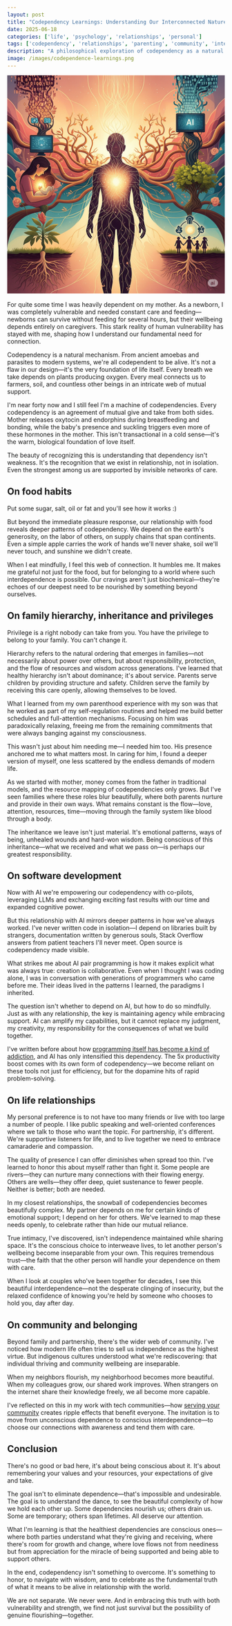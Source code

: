 ```yaml
---
layout: post
title: "Codependency Learnings: Understanding Our Interconnected Nature"
date: 2025-06-18
categories: ['life', 'psychology', 'relationships', 'personal']
tags: ['codependency', 'relationships', 'parenting', 'community', 'interdependence', 'philosophy', 'human-connection']
description: "A philosophical exploration of codependency as a natural mechanism, from family dynamics to AI relationships, and why our interconnectedness is something to celebrate rather than overcome."
image: /images/codependence-learnings.png
---
```


![Codependency as interconnected nature](/images/codependence-learnings.png)

For quite some time I was heavily dependent on my mother. As a newborn, I was completely vulnerable and needed constant care and feeding—newborns can survive without feeding for several hours, but their wellbeing depends entirely on caregivers. This stark reality of human vulnerability has stayed with me, shaping how I understand our fundamental need for connection.

Codependency is a natural mechanism. From ancient amoebas and parasites to modern systems, we're all codependent to be alive. It's not a flaw in our design—it's the very foundation of life itself. Every breath we take depends on plants producing oxygen. Every meal connects us to farmers, soil, and countless other beings in an intricate web of mutual support.

I'm near forty now and I still feel I'm a machine of codependencies. Every codependency is an agreement of mutual give and take from both sides. Mother releases oxytocin and endorphins during breastfeeding and bonding, while the baby's presence and suckling triggers even more of these hormones in the mother. This isn't transactional in a cold sense—it's the warm, biological foundation of love itself.

The beauty of recognizing this is understanding that dependency isn't weakness. It's the recognition that we exist in relationship, not in isolation. Even the strongest among us are supported by invisible networks of care.

## On food habits

Put some sugar, salt, oil or fat and you'll see how it works :)

But beyond the immediate pleasure response, our relationship with food reveals deeper patterns of codependency. We depend on the earth's generosity, on the labor of others, on supply chains that span continents. Even a simple apple carries the work of hands we'll never shake, soil we'll never touch, and sunshine we didn't create.

When I eat mindfully, I feel this web of connection. It humbles me. It makes me grateful not just for the food, but for belonging to a world where such interdependence is possible. Our cravings aren't just biochemical—they're echoes of our deepest need to be nourished by something beyond ourselves.

## On family hierarchy, inheritance and privileges

Privilege is a right nobody can take from you. You have the privilege to belong to your family. You can't change it.

Hierarchy refers to the natural ordering that emerges in families—not necessarily about power over others, but about responsibility, protection, and the flow of resources and wisdom across generations. I've learned that healthy hierarchy isn't about dominance; it's about service. Parents serve children by providing structure and safety. Children serve the family by receiving this care openly, allowing themselves to be loved.

What I learned from my own parenthood experience with my son was that he worked as part of my self-regulation routines and helped me build better schedules and full-attention mechanisms. Focusing on him was paradoxically relaxing, freeing me from the remaining commitments that were always banging against my consciousness.

This wasn't just about him needing me—I needed him too. His presence anchored me to what matters most. In caring for him, I found a deeper version of myself, one less scattered by the endless demands of modern life.

As we started with mother, money comes from the father in traditional models, and the resource mapping of codependencies only grows. But I've seen families where these roles blur beautifully, where both parents nurture and provide in their own ways. What remains constant is the flow—love, attention, resources, time—moving through the family system like blood through a body.

The inheritance we leave isn't just material. It's emotional patterns, ways of being, unhealed wounds and hard-won wisdom. Being conscious of this inheritance—what we received and what we pass on—is perhaps our greatest responsibility.

## On software development

Now with AI we're empowering our codependency with co-pilots, leveraging LLMs and exchanging exciting fast results with our time and expanded cognitive power.

But this relationship with AI mirrors deeper patterns in how we've always worked. I've never written code in isolation—I depend on libraries built by strangers, documentation written by generous souls, Stack Overflow answers from patient teachers I'll never meet. Open source is codependency made visible.

What strikes me about AI pair programming is how it makes explicit what was always true: creation is collaborative. Even when I thought I was coding alone, I was in conversation with generations of programmers who came before me. Their ideas lived in the patterns I learned, the paradigms I inherited.

The question isn't whether to depend on AI, but how to do so mindfully. Just as with any relationship, the key is maintaining agency while embracing support. AI can amplify my capabilities, but it cannot replace my judgment, my creativity, my responsibility for the consequences of what we build together.

I've written before about how [programming itself has become a kind of addiction](/programming-is-a-drug), and AI has only intensified this dependency. The 5x productivity boost comes with its own form of codependency—we become reliant on these tools not just for efficiency, but for the dopamine hits of rapid problem-solving.

## On life relationships

My personal preference is to not have too many friends or live with too large a number of people. I like public speaking and well-oriented conferences where we talk to those who want the topic. For partnership, it's different. We're supportive listeners for life, and to live together we need to embrace camaraderie and compassion.

The quality of presence I can offer diminishes when spread too thin. I've learned to honor this about myself rather than fight it. Some people are rivers—they can nurture many connections with their flowing energy. Others are wells—they offer deep, quiet sustenance to fewer people. Neither is better; both are needed.

In my closest relationships, the snowball of codependencies becomes beautifully complex. My partner depends on me for certain kinds of emotional support; I depend on her for others. We've learned to map these needs openly, to celebrate rather than hide our mutual reliance.

True intimacy, I've discovered, isn't independence maintained while sharing space. It's the conscious choice to interweave lives, to let another person's wellbeing become inseparable from your own. This requires tremendous trust—the faith that the other person will handle your dependence on them with care.

When I look at couples who've been together for decades, I see this beautiful interdependence—not the desperate clinging of insecurity, but the relaxed confidence of knowing you're held by someone who chooses to hold you, day after day.

## On community and belonging

Beyond family and partnership, there's the wider web of community. I've noticed how modern life often tries to sell us independence as the highest virtue. But indigenous cultures understood what we're rediscovering: that individual thriving and community wellbeing are inseparable.

When my neighbors flourish, my neighborhood becomes more beautiful. When my colleagues grow, our shared work improves. When strangers on the internet share their knowledge freely, we all become more capable.

I've reflected on this in my work with tech communities—how [serving your community](/serve-your-community) creates ripple effects that benefit everyone. The invitation is to move from unconscious dependence to conscious interdependence—to choose our connections with awareness and tend them with care.

## Conclusion

There's no good or bad here, it's about being conscious about it. It's about remembering your values and your resources, your expectations of give and take.

The goal isn't to eliminate dependence—that's impossible and undesirable. The goal is to understand the dance, to see the beautiful complexity of how we hold each other up. Some dependencies nourish us; others drain us. Some are temporary; others span lifetimes. All deserve our attention.

What I'm learning is that the healthiest dependencies are conscious ones—where both parties understand what they're giving and receiving, where there's room for growth and change, where love flows not from neediness but from appreciation for the miracle of being supported and being able to support others.

In the end, codependency isn't something to overcome. It's something to honor, to navigate with wisdom, and to celebrate as the fundamental truth of what it means to be alive in relationship with the world.

We are not separate. We never were. And in embracing this truth with both vulnerability and strength, we find not just survival but the possibility of genuine flourishing—together.